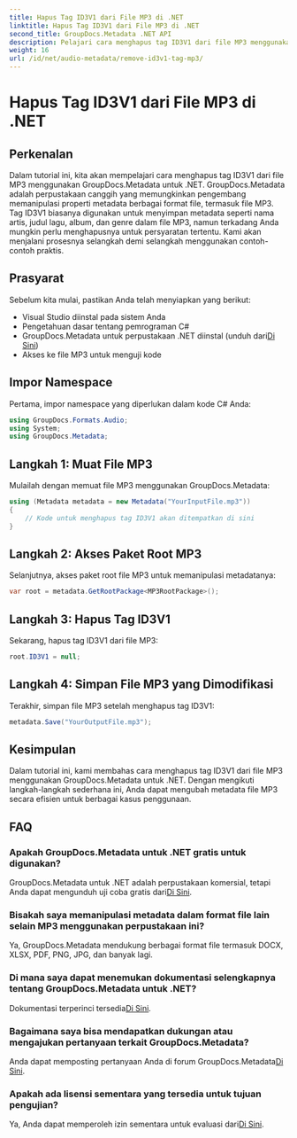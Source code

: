 ```yaml
---
title: Hapus Tag ID3V1 dari File MP3 di .NET
linktitle: Hapus Tag ID3V1 dari File MP3 di .NET
second_title: GroupDocs.Metadata .NET API
description: Pelajari cara menghapus tag ID3V1 dari file MP3 menggunakan GroupDocs.Metadata untuk .NET. Panduan langkah demi langkah yang mudah dengan contoh-contoh praktis.
weight: 16
url: /id/net/audio-metadata/remove-id3v1-tag-mp3/
---
```


# Hapus Tag ID3V1 dari File MP3 di .NET

## Perkenalan
Dalam tutorial ini, kita akan mempelajari cara menghapus tag ID3V1 dari file MP3 menggunakan GroupDocs.Metadata untuk .NET. GroupDocs.Metadata adalah perpustakaan canggih yang memungkinkan pengembang memanipulasi properti metadata berbagai format file, termasuk file MP3. Tag ID3V1 biasanya digunakan untuk menyimpan metadata seperti nama artis, judul lagu, album, dan genre dalam file MP3, namun terkadang Anda mungkin perlu menghapusnya untuk persyaratan tertentu. Kami akan menjalani prosesnya selangkah demi selangkah menggunakan contoh-contoh praktis.
## Prasyarat
Sebelum kita mulai, pastikan Anda telah menyiapkan yang berikut:
- Visual Studio diinstal pada sistem Anda
- Pengetahuan dasar tentang pemrograman C#
-  GroupDocs.Metadata untuk perpustakaan .NET diinstal (unduh dari[Di Sini](https://releases.groupdocs.com/metadata/net/))
- Akses ke file MP3 untuk menguji kode

## Impor Namespace
Pertama, impor namespace yang diperlukan dalam kode C# Anda:
```csharp
using GroupDocs.Formats.Audio;
using System;
using GroupDocs.Metadata;
```
## Langkah 1: Muat File MP3
Mulailah dengan memuat file MP3 menggunakan GroupDocs.Metadata:
```csharp
using (Metadata metadata = new Metadata("YourInputFile.mp3"))
{
    // Kode untuk menghapus tag ID3V1 akan ditempatkan di sini
}
```
## Langkah 2: Akses Paket Root MP3
Selanjutnya, akses paket root file MP3 untuk memanipulasi metadatanya:
```csharp
var root = metadata.GetRootPackage<MP3RootPackage>();
```
## Langkah 3: Hapus Tag ID3V1
Sekarang, hapus tag ID3V1 dari file MP3:
```csharp
root.ID3V1 = null;
```
## Langkah 4: Simpan File MP3 yang Dimodifikasi
Terakhir, simpan file MP3 setelah menghapus tag ID3V1:
```csharp
metadata.Save("YourOutputFile.mp3");
```

## Kesimpulan
Dalam tutorial ini, kami membahas cara menghapus tag ID3V1 dari file MP3 menggunakan GroupDocs.Metadata untuk .NET. Dengan mengikuti langkah-langkah sederhana ini, Anda dapat mengubah metadata file MP3 secara efisien untuk berbagai kasus penggunaan.

## FAQ
### Apakah GroupDocs.Metadata untuk .NET gratis untuk digunakan?
 GroupDocs.Metadata untuk .NET adalah perpustakaan komersial, tetapi Anda dapat mengunduh uji coba gratis dari[Di Sini](https://releases.groupdocs.com/).
### Bisakah saya memanipulasi metadata dalam format file lain selain MP3 menggunakan perpustakaan ini?
Ya, GroupDocs.Metadata mendukung berbagai format file termasuk DOCX, XLSX, PDF, PNG, JPG, dan banyak lagi.
### Di mana saya dapat menemukan dokumentasi selengkapnya tentang GroupDocs.Metadata untuk .NET?
 Dokumentasi terperinci tersedia[Di Sini](https://tutorials.groupdocs.com/metadata/net/).
### Bagaimana saya bisa mendapatkan dukungan atau mengajukan pertanyaan terkait GroupDocs.Metadata?
 Anda dapat memposting pertanyaan Anda di forum GroupDocs.Metadata[Di Sini](https://forum.groupdocs.com/c/metadata/14).
### Apakah ada lisensi sementara yang tersedia untuk tujuan pengujian?
 Ya, Anda dapat memperoleh izin sementara untuk evaluasi dari[Di Sini](https://purchase.groupdocs.com/temporary-license/).
